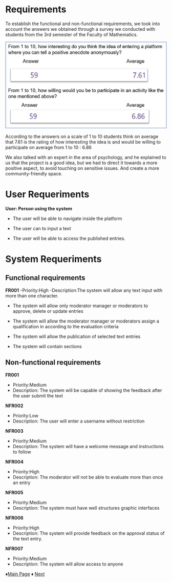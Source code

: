 # Requirements

To establish the functional and non-functional requirements, we took into account 
the answers we obtained through a survey we conducted with students from the 3rd semester of 
the Faculty of Mathematics.

![Survey](https://github.com/Edwin-Lines/Project-Cosmos/blob/main/Resources/Images/SURVEY_IMAGE_2.jpg)

According to the answers on a scale of 1 to 10 students think on average that 7.61 is the rating 
of how interesting the idea is and would be willing to participate on average from 1 to 10 : 6.86


We also talked with an expert in the area of psychology, and he explained to us that the project is a 
good idea, but we had to direct it towards a more positive aspect, to avoid touching on sensitive issues.
And create a more community-friendly space.

# User Requeriments
**User: Person using the system**

- The user will be able to navigate inside the platform

- The user can to input a text

- The user will be able to access the published entries.


# System Requeriments

## Functional requirements

**FR001** 
-Priority:High
-Description:The system will allow any text input with more than one character.

- The system will allow only moderator manager or moderators to approve, delete or update entries

- The system will allow the moderator manager or moderators assign a qualification in according to the evaluation criteria

- The system will allow the publication of selected text entries

- The system will contain sections


## Non-functional requirements




**FR001** 
- Priority:Medium 
- Description: The system will be capable of showing the feedback after the user submit the text

**NFR002** 
- Priority:Low
- Description: The user will enter a username without restriction

**NFR003** 
- Priority:Medium
- Description: The system will have a welcome message and instructions to follow

**NFR004** 
- Priority:High
- Description: The moderator will not be able to evaluate more than once an entry

**NFR005** 
- Priority:Medium
- Description: The system must have well structures graphic interfaces
 
**NFR006** 
- Priority:High
- Description: The system will provide feedback on the approval status of the text entry.

**NFR007**
- Priority:Medium
- Description: The system will allow access to anyone
 


 ♦[Main Page](https://github.com/Edwin-Lines/Project-Cosmos "Main Page") 
 ♦ [Next](https://github.com/Edwin-Lines/Project-Cosmos/tree/main/Documentation/Use%20Cases%20Diagram%2C%20User%20Stories%20%26%20Use%20Scenarios "Next")
